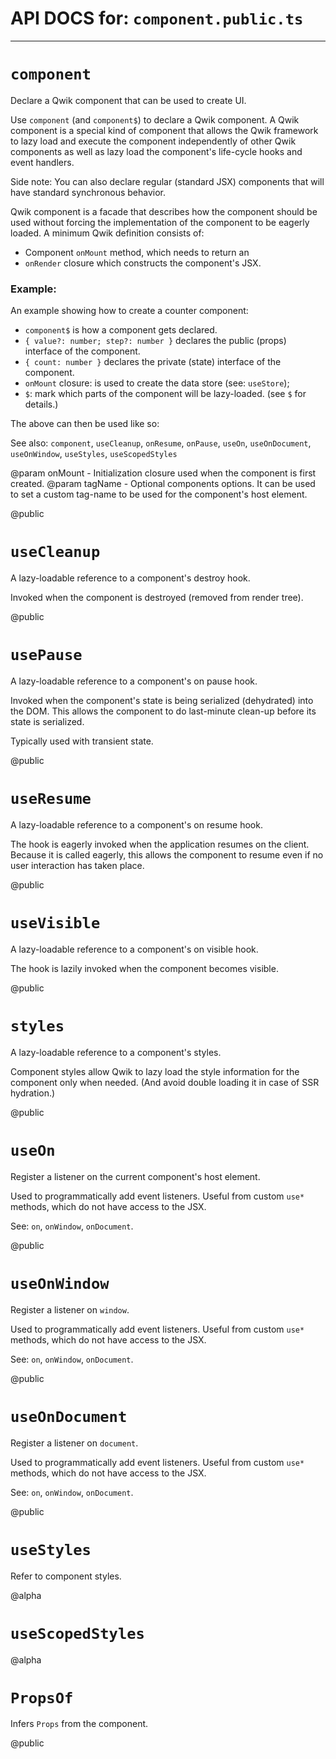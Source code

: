 # API DOCS for: `component.public.ts`

---

# `component`

Declare a Qwik component that can be used to create UI.

Use `component` (and `component$`) to declare a Qwik component. A Qwik component is a special kind of component that allows the Qwik framework to lazy load and execute the component independently of other Qwik components as well as lazy load the component's life-cycle hooks and event handlers.

Side note: You can also declare regular (standard JSX) components that will have standard synchronous behavior.

Qwik component is a facade that describes how the component should be used without forcing the implementation of the component to be eagerly loaded. A minimum Qwik definition consists of:

- Component `onMount` method, which needs to return an
- `onRender` closure which constructs the component's JSX.

### Example:

An example showing how to create a counter component:

<docs code="./component.examples.tsx#component"/>

- `component$` is how a component gets declared.
- `{ value?: number; step?: number }` declares the public (props) interface of the component.
- `{ count: number }` declares the private (state) interface of the component.
- `onMount` closure: is used to create the data store (see: `useStore`);
- `$`: mark which parts of the component will be lazy-loaded. (see `$` for details.)

The above can then be used like so:

<docs code="./component.examples.tsx#component-usage"/>

See also: `component`, `useCleanup`, `onResume`, `onPause`, `useOn`, `useOnDocument`, `useOnWindow`, `useStyles`, `useScopedStyles`

@param onMount - Initialization closure used when the component is first created.
@param tagName - Optional components options. It can be used to set a custom tag-name to be used for the component's host element.

@public

# `useCleanup`

A lazy-loadable reference to a component's destroy hook.

Invoked when the component is destroyed (removed from render tree).

@public

# `usePause`

A lazy-loadable reference to a component's on pause hook.

Invoked when the component's state is being serialized (dehydrated) into the DOM. This allows the component to do last-minute clean-up before its state is serialized.

Typically used with transient state.

@public

# `useResume`

A lazy-loadable reference to a component's on resume hook.

The hook is eagerly invoked when the application resumes on the client. Because it is called eagerly, this allows the component to resume even if no user interaction has taken place.

@public

# `useVisible`

A lazy-loadable reference to a component's on visible hook.

The hook is lazily invoked when the component becomes visible.

@public

# `styles`

A lazy-loadable reference to a component's styles.

Component styles allow Qwik to lazy load the style information for the component only when needed. (And avoid double loading it in case of SSR hydration.)

@public

# `useOn`

Register a listener on the current component's host element.

Used to programmatically add event listeners. Useful from custom `use*` methods, which do not have access to the JSX.

See: `on`, `onWindow`, `onDocument`.

@public

# `useOnWindow`

Register a listener on `window`.

Used to programmatically add event listeners. Useful from custom `use*` methods, which do not have access to the JSX.

See: `on`, `onWindow`, `onDocument`.

@public

# `useOnDocument`

Register a listener on `document`.

Used to programmatically add event listeners. Useful from custom `use*` methods, which do not have access to the JSX.

See: `on`, `onWindow`, `onDocument`.

@public

# `useStyles`

Refer to component styles.

@alpha

# `useScopedStyles`

@alpha

# `PropsOf`

Infers `Props` from the component.

<docs code="./component.examples.tsx#component-usage"/>

@public
